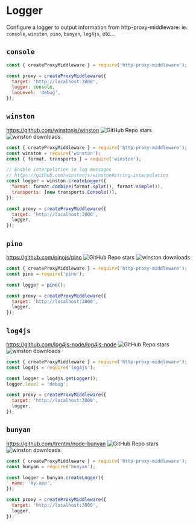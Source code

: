 # Logger

Configure a logger to output information from http-proxy-middleware: ie. `console`, `winston`, `pino`, `bunyan`, `log4js`, etc...

## `console`

```javascript
const { createProxyMiddleware } = require('http-proxy-middleware');

const proxy = createProxyMiddleware({
  target: 'http://localhost:3000',
  logger: console,
  logLevel: 'debug',
});
```

## `winston`

<https://github.com/winstonjs/winston> ![GitHub Repo stars](https://img.shields.io/github/stars/winstonjs/winston?style=social) ![winston downloads](https://img.shields.io/npm/dm/winston)

```javascript
const { createProxyMiddleware } = require('http-proxy-middleware');
const winston = require('winston');
const { format, transports } = require('winston');

// Enable interpolation in log messages
// https://github.com/winstonjs/winston#string-interpolation
const logger = winston.createLogger({
  format: format.combine(format.splat(), format.simple()),
  transports: [new transports.Console()],
});

const proxy = createProxyMiddleware({
  target: 'http://localhost:3000',
  logger,
});
```

## `pino`

<https://github.com/pinojs/pino> ![GitHub Repo stars](https://img.shields.io/github/stars/pinojs/pino?style=social) ![winston downloads](https://img.shields.io/npm/dm/pino)

```javascript
const { createProxyMiddleware } = require('http-proxy-middleware');
const pino = require('pino');

const logger = pino();

const proxy = createProxyMiddleware({
  target: 'http://localhost:3000',
  logger,
});
```

## `log4js`

<https://github.com/log4js-node/log4js-node> ![GitHub Repo stars](https://img.shields.io/github/stars/log4js-node/log4js-node?style=social) ![winston downloads](https://img.shields.io/npm/dm/log4js)

```javascript
const { createProxyMiddleware } = require('http-proxy-middleware');
const log4js = require('log4js');

const logger = log4js.getLogger();
logger.level = 'debug';

const proxy = createProxyMiddleware({
  target: 'http://localhost:3000',
  logger,
});
```

## `bunyan`

<https://github.com/trentm/node-bunyan> ![GitHub Repo stars](https://img.shields.io/github/stars/trentm/node-bunyan?style=social) ![winston downloads](https://img.shields.io/npm/dm/bunyan)

```javascript
const { createProxyMiddleware } = require('http-proxy-middleware');
const bunyan = require('bunyan');

const logger = bunyan.createLogger({
  name: 'my-app',
});

const proxy = createProxyMiddleware({
  target: 'http://localhost:3000',
  logger,
});
```
